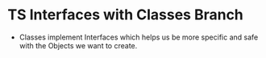 # TS Interfaces with Classes Branch

- Classes implement Interfaces which helps us be more specific and safe with the Objects we want to create.
